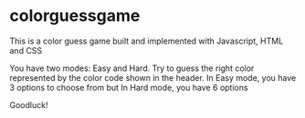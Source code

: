 # colorguessgame
This is a color guess game built and implemented with Javascript, HTML and CSS

You have two modes: Easy and Hard. 
Try to guess the right color represented by the color code shown in the header. 
In Easy mode, you have 3 options to choose from but 
In Hard mode, you have 6 options

Goodluck!
